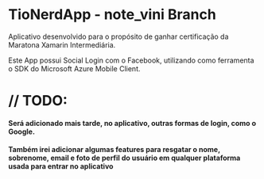 # TioNerdApp - note_vini Branch
Aplicativo desenvolvido para o propósito de ganhar certificação da Maratona Xamarin Intermediária.

Este App possui Social Login com o Facebook, utilizando como ferramenta o SDK do Microsoft Azure Mobile Client.

# //  TODO:
#### Será adicionado mais tarde, no aplicativo, outras formas de login, como o Google.
#### Também irei adicionar algumas features para resgatar o nome, sobrenome, email e foto de perfil do usuário em qualquer plataforma usada      		para entrar no aplicativo
